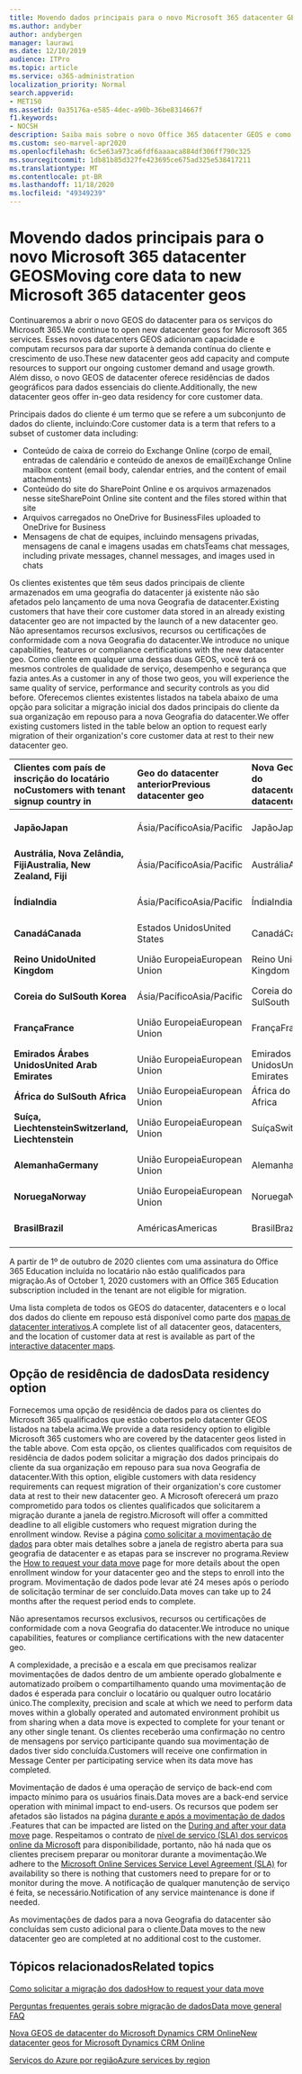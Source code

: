 ```yaml
---
title: Movendo dados principais para o novo Microsoft 365 datacenter GEOS
ms.author: andyber
author: andybergen
manager: laurawi
ms.date: 12/10/2019
audience: ITPro
ms.topic: article
ms.service: o365-administration
localization_priority: Normal
search.appverid:
- MET150
ms.assetid: 0a35176a-e585-4dec-a90b-36be8314667f
f1.keywords:
- NOCSH
description: Saiba mais sobre o novo Office 365 datacenter GEOS e como usar a opção de residência de dados para solicitar uma movimentação de seus dados principais para uma nova geografia.
ms.custom: seo-marvel-apr2020
ms.openlocfilehash: 6c5e63a973ca6fdf6aaaaca884df306ff790c325
ms.sourcegitcommit: 1db81b85d327fe423695ce675ad325e538417211
ms.translationtype: MT
ms.contentlocale: pt-BR
ms.lasthandoff: 11/18/2020
ms.locfileid: "49349239"
---
```

# <a name="moving-core-data-to-new-microsoft-365-datacenter-geos"></a><span data-ttu-id="ee2c1-103">Movendo dados principais para o novo Microsoft 365 datacenter GEOS</span><span class="sxs-lookup"><span data-stu-id="ee2c1-103">Moving core data to new Microsoft 365 datacenter geos</span></span>

<span data-ttu-id="ee2c1-104">Continuaremos a abrir o novo GEOS do datacenter para os serviços do Microsoft 365.</span><span class="sxs-lookup"><span data-stu-id="ee2c1-104">We continue to open new datacenter geos for Microsoft 365 services.</span></span> <span data-ttu-id="ee2c1-105">Esses novos datacenters GEOS adicionam capacidade e computam recursos para dar suporte à demanda contínua do cliente e crescimento de uso.</span><span class="sxs-lookup"><span data-stu-id="ee2c1-105">These new datacenter geos add capacity and compute resources to support our ongoing customer demand and usage growth.</span></span> <span data-ttu-id="ee2c1-106">Além disso, o novo GEOS de datacenter oferece residências de dados geográficos para dados essenciais do cliente.</span><span class="sxs-lookup"><span data-stu-id="ee2c1-106">Additionally, the new datacenter geos offer in-geo data residency for core customer data.</span></span> 

<span data-ttu-id="ee2c1-107">Principais dados do cliente é um termo que se refere a um subconjunto de dados do cliente, incluindo:</span><span class="sxs-lookup"><span data-stu-id="ee2c1-107">Core customer data is a term that refers to a subset of customer data including:</span></span> 
- <span data-ttu-id="ee2c1-108">Conteúdo de caixa de correio do Exchange Online (corpo de email, entradas de calendário e conteúdo de anexos de email)</span><span class="sxs-lookup"><span data-stu-id="ee2c1-108">Exchange Online mailbox content (email body, calendar entries, and the content of email attachments)</span></span>
- <span data-ttu-id="ee2c1-109">Conteúdo do site do SharePoint Online e os arquivos armazenados nesse site</span><span class="sxs-lookup"><span data-stu-id="ee2c1-109">SharePoint Online site content and the files stored within that site</span></span>
- <span data-ttu-id="ee2c1-110">Arquivos carregados no OneDrive for Business</span><span class="sxs-lookup"><span data-stu-id="ee2c1-110">Files uploaded to OneDrive for Business</span></span>
- <span data-ttu-id="ee2c1-111">Mensagens de chat de equipes, incluindo mensagens privadas, mensagens de canal e imagens usadas em chats</span><span class="sxs-lookup"><span data-stu-id="ee2c1-111">Teams chat messages, including private messages, channel messages, and images used in chats</span></span>
  
<span data-ttu-id="ee2c1-112">Os clientes existentes que têm seus dados principais de cliente armazenados em uma geografia do datacenter já existente não são afetados pelo lançamento de uma nova Geografia de datacenter.</span><span class="sxs-lookup"><span data-stu-id="ee2c1-112">Existing customers that have their core customer data stored in an already existing datacenter geo are not impacted by the launch of a new datacenter geo.</span></span> <span data-ttu-id="ee2c1-113">Não apresentamos recursos exclusivos, recursos ou certificações de conformidade com a nova Geografia do datacenter.</span><span class="sxs-lookup"><span data-stu-id="ee2c1-113">We introduce no unique capabilities, features or compliance certifications with the new datacenter geo.</span></span> <span data-ttu-id="ee2c1-114">Como cliente em qualquer uma dessas duas GEOS, você terá os mesmos controles de qualidade de serviço, desempenho e segurança que fazia antes.</span><span class="sxs-lookup"><span data-stu-id="ee2c1-114">As a customer in any of those two geos, you will experience the same quality of service, performance and security controls as you did before.</span></span> <span data-ttu-id="ee2c1-115">Oferecemos clientes existentes listados na tabela abaixo de uma opção para solicitar a migração inicial dos dados principais do cliente da sua organização em repouso para a nova Geografia do datacenter.</span><span class="sxs-lookup"><span data-stu-id="ee2c1-115">We offer existing customers listed in the table below an option to request early migration of their organization's core customer data at rest to their new datacenter geo.</span></span>
  
|<span data-ttu-id="ee2c1-116">**Clientes com país de inscrição do locatário no**</span><span class="sxs-lookup"><span data-stu-id="ee2c1-116">**Customers with tenant signup country in**</span></span>|<span data-ttu-id="ee2c1-117">**Geo do datacenter anterior**</span><span class="sxs-lookup"><span data-stu-id="ee2c1-117">**Previous datacenter geo**</span></span>|<span data-ttu-id="ee2c1-118">**Nova Geografia do datacenter**</span><span class="sxs-lookup"><span data-stu-id="ee2c1-118">**New datacenter geo**</span></span>|<span data-ttu-id="ee2c1-119">**Geo disponível desde que**</span><span class="sxs-lookup"><span data-stu-id="ee2c1-119">**Geo available since**</span></span>|
|:-----|:-----|:-----|:-----|
|<span data-ttu-id="ee2c1-120">**Japão**</span><span class="sxs-lookup"><span data-stu-id="ee2c1-120">**Japan**</span></span>| <span data-ttu-id="ee2c1-121">Ásia/Pacífico</span><span class="sxs-lookup"><span data-stu-id="ee2c1-121">Asia/Pacific</span></span> | <span data-ttu-id="ee2c1-122">Japão</span><span class="sxs-lookup"><span data-stu-id="ee2c1-122">Japan</span></span> | <span data-ttu-id="ee2c1-123">Dezembro de 2014</span><span class="sxs-lookup"><span data-stu-id="ee2c1-123">December 2014</span></span> |
|<span data-ttu-id="ee2c1-124">**Austrália, Nova Zelândia, Fiji**</span><span class="sxs-lookup"><span data-stu-id="ee2c1-124">**Australia, New Zealand, Fiji**</span></span>| <span data-ttu-id="ee2c1-125">Ásia/Pacífico</span><span class="sxs-lookup"><span data-stu-id="ee2c1-125">Asia/Pacific</span></span> | <span data-ttu-id="ee2c1-126">Austrália</span><span class="sxs-lookup"><span data-stu-id="ee2c1-126">Australia</span></span> | <span data-ttu-id="ee2c1-127">Março de 2015</span><span class="sxs-lookup"><span data-stu-id="ee2c1-127">March 2015</span></span> |
|<span data-ttu-id="ee2c1-128">**Índia**</span><span class="sxs-lookup"><span data-stu-id="ee2c1-128">**India**</span></span>| <span data-ttu-id="ee2c1-129">Ásia/Pacífico</span><span class="sxs-lookup"><span data-stu-id="ee2c1-129">Asia/Pacific</span></span> | <span data-ttu-id="ee2c1-130">Índia</span><span class="sxs-lookup"><span data-stu-id="ee2c1-130">India</span></span> | <span data-ttu-id="ee2c1-131">Outubro de 2015</span><span class="sxs-lookup"><span data-stu-id="ee2c1-131">October 2015</span></span> |
|<span data-ttu-id="ee2c1-132">**Canadá**</span><span class="sxs-lookup"><span data-stu-id="ee2c1-132">**Canada**</span></span>| <span data-ttu-id="ee2c1-133">Estados Unidos</span><span class="sxs-lookup"><span data-stu-id="ee2c1-133">United States</span></span> | <span data-ttu-id="ee2c1-134">Canadá</span><span class="sxs-lookup"><span data-stu-id="ee2c1-134">Canada</span></span> | <span data-ttu-id="ee2c1-135">Maio de 2016</span><span class="sxs-lookup"><span data-stu-id="ee2c1-135">May 2016</span></span> |
|<span data-ttu-id="ee2c1-136">**Reino Unido**</span><span class="sxs-lookup"><span data-stu-id="ee2c1-136">**United Kingdom**</span></span>| <span data-ttu-id="ee2c1-137">União Europeia</span><span class="sxs-lookup"><span data-stu-id="ee2c1-137">European Union</span></span> | <span data-ttu-id="ee2c1-138">Reino Unido</span><span class="sxs-lookup"><span data-stu-id="ee2c1-138">United Kingdom</span></span> | <span data-ttu-id="ee2c1-139">Setembro de 2016</span><span class="sxs-lookup"><span data-stu-id="ee2c1-139">September 2016</span></span> |
|<span data-ttu-id="ee2c1-140">**Coreia do Sul**</span><span class="sxs-lookup"><span data-stu-id="ee2c1-140">**South Korea**</span></span>| <span data-ttu-id="ee2c1-141">Ásia/Pacífico</span><span class="sxs-lookup"><span data-stu-id="ee2c1-141">Asia/Pacific</span></span> | <span data-ttu-id="ee2c1-142">Coreia do Sul</span><span class="sxs-lookup"><span data-stu-id="ee2c1-142">South Korea</span></span> | <span data-ttu-id="ee2c1-143">Abril de 2017</span><span class="sxs-lookup"><span data-stu-id="ee2c1-143">April 2017</span></span> |
|<span data-ttu-id="ee2c1-144">**França**</span><span class="sxs-lookup"><span data-stu-id="ee2c1-144">**France**</span></span>| <span data-ttu-id="ee2c1-145">União Europeia</span><span class="sxs-lookup"><span data-stu-id="ee2c1-145">European Union</span></span> | <span data-ttu-id="ee2c1-146">França</span><span class="sxs-lookup"><span data-stu-id="ee2c1-146">France</span></span> | <span data-ttu-id="ee2c1-147">Março de 2018</span><span class="sxs-lookup"><span data-stu-id="ee2c1-147">March 2018</span></span> |
|<span data-ttu-id="ee2c1-148">**Emirados Árabes Unidos**</span><span class="sxs-lookup"><span data-stu-id="ee2c1-148">**United Arab Emirates**</span></span>| <span data-ttu-id="ee2c1-149">União Europeia</span><span class="sxs-lookup"><span data-stu-id="ee2c1-149">European Union</span></span> | <span data-ttu-id="ee2c1-150">Emirados Árabes Unidos</span><span class="sxs-lookup"><span data-stu-id="ee2c1-150">United Arab Emirates</span></span> | <span data-ttu-id="ee2c1-151">Junho de 2019</span><span class="sxs-lookup"><span data-stu-id="ee2c1-151">June 2019</span></span> |
|<span data-ttu-id="ee2c1-152">**África do Sul**</span><span class="sxs-lookup"><span data-stu-id="ee2c1-152">**South Africa**</span></span>| <span data-ttu-id="ee2c1-153">União Europeia</span><span class="sxs-lookup"><span data-stu-id="ee2c1-153">European Union</span></span> | <span data-ttu-id="ee2c1-154">África do Sul</span><span class="sxs-lookup"><span data-stu-id="ee2c1-154">South Africa</span></span> | <span data-ttu-id="ee2c1-155">Julho de 2019</span><span class="sxs-lookup"><span data-stu-id="ee2c1-155">July 2019</span></span> |
|<span data-ttu-id="ee2c1-156">**Suíça, Liechtenstein**</span><span class="sxs-lookup"><span data-stu-id="ee2c1-156">**Switzerland, Liechtenstein**</span></span>| <span data-ttu-id="ee2c1-157">União Europeia</span><span class="sxs-lookup"><span data-stu-id="ee2c1-157">European Union</span></span> | <span data-ttu-id="ee2c1-158">Suíça</span><span class="sxs-lookup"><span data-stu-id="ee2c1-158">Switzerland</span></span> | <span data-ttu-id="ee2c1-159">Dezembro de 2019</span><span class="sxs-lookup"><span data-stu-id="ee2c1-159">December 2019</span></span> |
|<span data-ttu-id="ee2c1-160">**Alemanha**</span><span class="sxs-lookup"><span data-stu-id="ee2c1-160">**Germany**</span></span>| <span data-ttu-id="ee2c1-161">União Europeia</span><span class="sxs-lookup"><span data-stu-id="ee2c1-161">European Union</span></span> | <span data-ttu-id="ee2c1-162">Alemanha</span><span class="sxs-lookup"><span data-stu-id="ee2c1-162">Germany</span></span> | <span data-ttu-id="ee2c1-163">Dezembro de 2019</span><span class="sxs-lookup"><span data-stu-id="ee2c1-163">December 2019</span></span> |
|<span data-ttu-id="ee2c1-164">**Noruega**</span><span class="sxs-lookup"><span data-stu-id="ee2c1-164">**Norway**</span></span>| <span data-ttu-id="ee2c1-165">União Europeia</span><span class="sxs-lookup"><span data-stu-id="ee2c1-165">European Union</span></span> | <span data-ttu-id="ee2c1-166">Noruega</span><span class="sxs-lookup"><span data-stu-id="ee2c1-166">Norway</span></span> | <span data-ttu-id="ee2c1-167">Abril de 2020</span><span class="sxs-lookup"><span data-stu-id="ee2c1-167">April 2020</span></span> |
|<span data-ttu-id="ee2c1-168">**Brasil**</span><span class="sxs-lookup"><span data-stu-id="ee2c1-168">**Brazil**</span></span>| <span data-ttu-id="ee2c1-169">Américas</span><span class="sxs-lookup"><span data-stu-id="ee2c1-169">Americas</span></span> | <span data-ttu-id="ee2c1-170">Brasil</span><span class="sxs-lookup"><span data-stu-id="ee2c1-170">Brazil</span></span> | <span data-ttu-id="ee2c1-171">Novembro de 2020</span><span class="sxs-lookup"><span data-stu-id="ee2c1-171">November 2020</span></span> |

<span data-ttu-id="ee2c1-172">A partir de 1º de outubro de 2020 clientes com uma assinatura do Office 365 Education incluída no locatário não estão qualificados para migração.</span><span class="sxs-lookup"><span data-stu-id="ee2c1-172">As of October 1, 2020 customers with an Office 365 Education subscription included in the tenant are not eligible for migration.</span></span>

<span data-ttu-id="ee2c1-173">Uma lista completa de todos os GEOS do datacenter, datacenters e o local dos dados do cliente em repouso está disponível como parte dos [mapas de datacenter interativos](https://office.com/datamaps).</span><span class="sxs-lookup"><span data-stu-id="ee2c1-173">A complete list of all datacenter geos, datacenters, and the location of customer data at rest is available as part of the [interactive datacenter maps](https://office.com/datamaps).</span></span> 
  
## <a name="data-residency-option"></a><span data-ttu-id="ee2c1-174">Opção de residência de dados</span><span class="sxs-lookup"><span data-stu-id="ee2c1-174">Data residency option</span></span>

<span data-ttu-id="ee2c1-175">Fornecemos uma opção de residência de dados para os clientes do Microsoft 365 qualificados que estão cobertos pelo datacenter GEOS listados na tabela acima.</span><span class="sxs-lookup"><span data-stu-id="ee2c1-175">We provide a data residency option to eligible Microsoft 365 customers who are covered by the datacenter geos listed in the table above.</span></span> <span data-ttu-id="ee2c1-176">Com esta opção, os clientes qualificados com requisitos de residência de dados podem solicitar a migração dos dados principais do cliente da sua organização em repouso para sua nova Geografia de datacenter.</span><span class="sxs-lookup"><span data-stu-id="ee2c1-176">With this option, eligible customers with data residency requirements can request migration of their organization's core customer data at rest to their new datacenter geo.</span></span>  <span data-ttu-id="ee2c1-177">A Microsoft oferecerá um prazo comprometido para todos os clientes qualificados que solicitarem a migração durante a janela de registro.</span><span class="sxs-lookup"><span data-stu-id="ee2c1-177">Microsoft will offer a committed deadline to all eligible customers who request migration during the enrollment window.</span></span>  <span data-ttu-id="ee2c1-178">Revise a página [como solicitar a movimentação de dados](request-your-data-move.md) para obter mais detalhes sobre a janela de registro aberta para sua geografia de datacenter e as etapas para se inscrever no programa.</span><span class="sxs-lookup"><span data-stu-id="ee2c1-178">Review the [How to request your data move](request-your-data-move.md) page for more details about the open enrollment window for your datacenter geo and the steps to enroll into the program.</span></span>  <span data-ttu-id="ee2c1-179">Movimentação de dados pode levar até 24 meses após o período de solicitação terminar de ser concluído.</span><span class="sxs-lookup"><span data-stu-id="ee2c1-179">Data moves can take up to 24 months after the request period ends to complete.</span></span>

<span data-ttu-id="ee2c1-180">Não apresentamos recursos exclusivos, recursos ou certificações de conformidade com a nova Geografia do datacenter.</span><span class="sxs-lookup"><span data-stu-id="ee2c1-180">We introduce no unique capabilities, features or compliance certifications with the new datacenter geo.</span></span>
    
<span data-ttu-id="ee2c1-181">A complexidade, a precisão e a escala em que precisamos realizar movimentações de dados dentro de um ambiente operado globalmente e automatizado proíbem o compartilhamento quando uma movimentação de dados é esperada para concluir o locatário ou qualquer outro locatário único.</span><span class="sxs-lookup"><span data-stu-id="ee2c1-181">The complexity, precision and scale at which we need to perform data moves within a globally operated and automated environment prohibit us from sharing when a data move is expected to complete for your tenant or any other single tenant.</span></span> <span data-ttu-id="ee2c1-182">Os clientes receberão uma confirmação no centro de mensagens por serviço participante quando sua movimentação de dados tiver sido concluída.</span><span class="sxs-lookup"><span data-stu-id="ee2c1-182">Customers will receive one confirmation in Message Center per participating service when its data move has completed.</span></span> 
    
<span data-ttu-id="ee2c1-183">Movimentação de dados é uma operação de serviço de back-end com impacto mínimo para os usuários finais.</span><span class="sxs-lookup"><span data-stu-id="ee2c1-183">Data moves are a back-end service operation with minimal impact to end-users.</span></span> <span data-ttu-id="ee2c1-184">Os recursos que podem ser afetados são listados na página [durante e após a movimentação de dados](during-and-after-your-data-move.md) .</span><span class="sxs-lookup"><span data-stu-id="ee2c1-184">Features that can be impacted are listed on the [During and after your data move](during-and-after-your-data-move.md) page.</span></span> <span data-ttu-id="ee2c1-185">Respeitamos o contrato de [nível de serviço (SLA) dos serviços online da Microsoft](https://go.microsoft.com/fwlink/p/?LinkId=523897) para disponibilidade, portanto, não há nada que os clientes precisem preparar ou monitorar durante a movimentação.</span><span class="sxs-lookup"><span data-stu-id="ee2c1-185">We adhere to the [Microsoft Online Services Service Level Agreement (SLA)](https://go.microsoft.com/fwlink/p/?LinkId=523897) for availability so there is nothing that customers need to prepare for or to monitor during the move.</span></span> <span data-ttu-id="ee2c1-186">A notificação de qualquer manutenção de serviço é feita, se necessário.</span><span class="sxs-lookup"><span data-stu-id="ee2c1-186">Notification of any service maintenance is done if needed.</span></span> 

<span data-ttu-id="ee2c1-187">As movimentações de dados para a nova Geografia do datacenter são concluídas sem custo adicional para o cliente.</span><span class="sxs-lookup"><span data-stu-id="ee2c1-187">Data moves to the new datacenter geo are completed at no additional cost to the customer.</span></span>
    
## <a name="related-topics"></a><span data-ttu-id="ee2c1-188">Tópicos relacionados</span><span class="sxs-lookup"><span data-stu-id="ee2c1-188">Related topics</span></span> 
 
[<span data-ttu-id="ee2c1-189">Como solicitar a migração dos dados</span><span class="sxs-lookup"><span data-stu-id="ee2c1-189">How to request your data move</span></span>](request-your-data-move.md)
    
[<span data-ttu-id="ee2c1-190">Perguntas frequentes gerais sobre migração de dados</span><span class="sxs-lookup"><span data-stu-id="ee2c1-190">Data move general FAQ</span></span>](data-move-faq.md)
  
[<span data-ttu-id="ee2c1-191">Nova GEOS de datacenter do Microsoft Dynamics CRM Online</span><span class="sxs-lookup"><span data-stu-id="ee2c1-191">New datacenter geos for Microsoft Dynamics CRM Online</span></span>](https://go.microsoft.com/fwlink/p/?Linkid=615924)
  
[<span data-ttu-id="ee2c1-192">Serviços do Azure por região</span><span class="sxs-lookup"><span data-stu-id="ee2c1-192">Azure services by region</span></span>](https://azure.microsoft.com/regions/)
